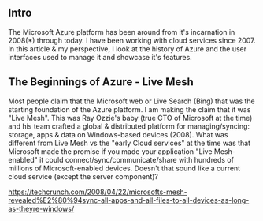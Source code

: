 ## Intro

The Microsoft Azure platform has been around from it's incarnation in 2008(*) through today. I have been working with cloud services since 2007. In this article & my perspective, I look at the history of Azure and the user interfaces used to manage it and showcase it's features.

## The Beginnings of Azure - Live Mesh

Most people claim that the Microsoft web or Live Search (Bing) that was the starting foundation of the Azure platform. I am making the claim that it was "Live Mesh". This was Ray Ozzie's baby (true CTO of Microsoft at the time) and his team crafted a global & distributed platform for managing/syncing: storage, apps & data on Windows-based devices (2008). What was different from Live Mesh vs the "early Cloud services" at the time was that Microsoft made the promise if you made your application "Live Mesh-enabled" it could connect/sync/communicate/share with hundreds of millions of Microsoft-enabled devices. Doesn't that sound like a current cloud service (except the server component)?

https://techcrunch.com/2008/04/22/microsofts-mesh-revealed%E2%80%94sync-all-apps-and-all-files-to-all-devices-as-long-as-theyre-windows/  
